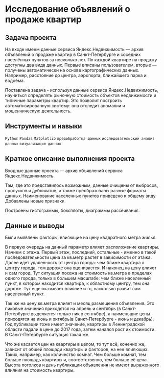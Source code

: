 # Исследование объявлений о продаже квартир

## Задача проекта

На входе имеем данные сервиса Яндекс.Недвижимость — архив объявлений о продаже квартир в Санкт-Петербурге и соседних населённых пунктов за несколько лет. По каждой квартире на продажу доступны два вида данных. Первые вписаны пользователем, вторые — получены автоматически на основе картографических данных. Например, расстояние до центра, аэропорта, ближайшего парка и водоёма.

Поставлена задача - используя данные сервиса Яндекс.Недвижимость, научиться определять рыночную стоимость объектов недвижимости и типичные параметры квартир. Это позволит построить автоматизированную систему: она отследит аномалии и мошенническую деятельность.

## Инструменты и навыки
`Python`
`Pandas`
`Matplotlib`
`предобработка данных`
`исследовательский анализ данных`
`визуализация данных`


## Краткое описание выполнения проекта
Входные данные проекта  — архив объявлений сервиса Яндекс.Недвижимость. 

Там, где это представилось возможным, данные очищены от выбросов, пропусков и дубликатов, а также преобразованы разные форматы данных. Наименование населенных пунктов приведено к общему виду. Добавлены новые признаки. 

Построены гистограммы, боксплоты, диаграммы рассеивания.

## Данные и выводы

Были выявлены факторы, влияющие на цену квадратного метра жилья.

В первую очередь на данный параметр влияет расположение квартиры. Начнем с этажа. Первый этаж, последний, остальные - именно в такой последовательности цена за кв.метр растет в зависимости от этажа. Далее идет удаленность от центра города: чем ближе квартира к центру города, тем дороже она оценивается. И наконец на цену влияет и сам город. Тут ситуация похожа на стоимость кв.метра в пределах одного города, только в большем масштабе: чем ближе населенный пункт, в котором находится квартира, к областному центру, тем она дороже. Тут еще оказывает влияние и то, насколько развит сам населенный пункт.

Так же на цену кв.метра влияет и месяц размещения объявления. Это пиковые значения приходятся на апрель и сентябрь (в Санкт-Петербурге выделяется только пик в сентябре), а наименьшие цены приходятся на июнь и октябрь(в Санкт-Петербурге - июнь и декабрь). Год публикации тоже имеет значение, квартиры в Ленинградской области падали в цене до 2017 года, затем начался рост их стоимости. В Санкт-Петербурге ситуация такая же.

Что же касается цен на квартиры в целом, то тут всё, конечно же, зависит от общей площади квартиры и факторов, на нее влияющих. Таких, например, как количество комнат. Чем больше комнат, тем больше площадь квартиры и, соответственно, тем больше её цена. Высота потолков и день публикации объявления не имеют выраженного влияния на стоимость квартиры.

